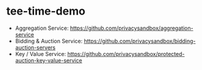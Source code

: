 # tee-time-demo

* Aggregation Service: https://github.com/privacysandbox/aggregation-service
* Bidding & Auction Service: https://github.com/privacysandbox/bidding-auction-servers
* Key / Value Service: https://github.com/privacysandbox/protected-auction-key-value-service


